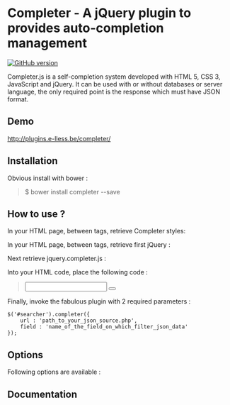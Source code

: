 # Completer - A jQuery plugin to provides auto-completion management

[![GitHub version](https://badge.fury.io/gh/e-lLess%2Fcompleter.svg)](https://badge.fury.io/gh/e-lLess%2Fcompleter)

Completer.js is a self-completion system developed with HTML 5, CSS 3, JavaScript and jQuery. 
It can be used with or without databases or server language, the only required point is the response which must have JSON format. 
        
## Demo

http://plugins.e-lless.be/completer/

## Installation

Obvious install with bower :

> $ bower install completer --save

## How to use ?

In your HTML page, between <head> tags, retrieve Completer styles:

> <link href="path_to_completer_css" rel="stylesheet" type="text/css" />

In your HTML page, between <head> tags, retrieve first jQuery :

> <script src="directory_of_your_jquery/path_to_your_jquery.js"></script> 

Next retrieve jquery.completer.js :

> <script src="directory_of_your_completer/path_to_your_jquery.completer.js"></script>

Into your HTML code, place the following code :

> <div id="searcher" class="form--light-search">
>  <input type="text" name="autocomplete" id="autocomplete" class="input--search" autocomplete="off" />
>  <button type="button" name="search" id="search" class="button--search"></button>
> </div>
 
Finally, invoke the fabulous plugin with 2 required parameters :

    $('#searcher').completer({
        url : 'path_to_your_json_source.php',
        field : 'name_of_the_field_on_which_filter_json_data'
    });

## Options

Following options are available :


## Documentation
